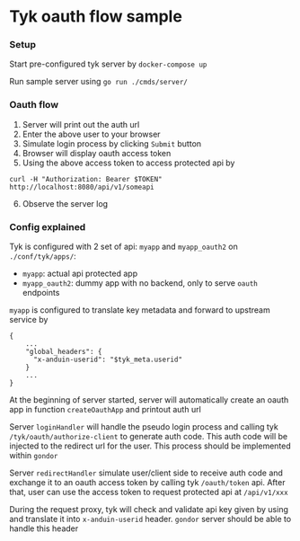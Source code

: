 # Tyk oauth flow sample

### Setup

Start pre-configured tyk server by `docker-compose up`

Run sample server using `go run ./cmds/server/`

### Oauth flow

1. Server will print out the auth url 
2. Enter the above user to your browser
3. Simulate login process by clicking `Submit` button
4. Browser will display oauth access token
5. Using the above access token to access protected api by 

`curl -H "Authorization: Bearer $TOKEN" http://localhost:8080/api/v1/someapi`

6. Observe the server log

### Config explained

Tyk is configured with 2 set of api: `myapp` and `myapp_oauth2` on `./conf/tyk/apps/`:
- `myapp`: actual api protected app
- `myapp_oauth2`: dummy app with no backend, only to serve `oauth` endpoints

`myapp` is configured to translate key metadata and forward to upstream service by

```
{
    ...
    "global_headers": {
      "x-anduin-userid": "$tyk_meta.userid"
    }
    ...
}
```

At the beginning of server started, server will automatically create an oauth app in function `createOauthApp` and printout auth url

Server `loginHandler` will handle the pseudo login process and calling tyk `/tyk/oauth/authorize-client` to generate auth code. This auth code will be injected to the redirect url for the user. This process should be implemented within `gondor`

Server `redirectHandler` simulate user/client side to receive auth code and exchange it to an oauth access token by calling tyk `/oauth/token` api. After that, user can use the access token to request protected api at `/api/v1/xxx`

During the request proxy, tyk will check and validate api key given by using and translate it into `x-anduin-userid` header. `gondor` server should be able to handle this header
